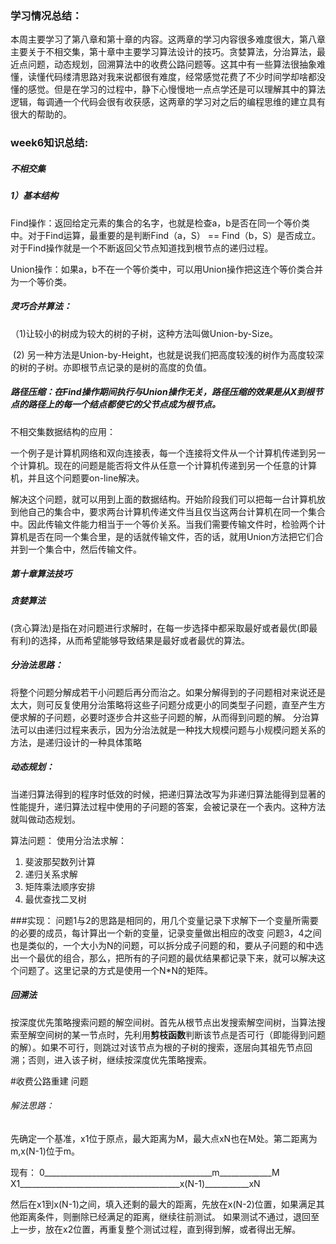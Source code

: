 ### 学习情况总结：

本周主要学习了第八章和第十章的内容。这两章的学习内容很多难度很大，第八章主要关于不相交集，第十章中主要学习算法设计的技巧。贪婪算法，分治算法，最近点问题，动态规划，回溯算法中的收费公路问题等。这其中有一些算法很抽象难懂，读懂代码缕清思路对我来说都很有难度，经常感觉花费了不少时间学却啥都没懂的感觉。但是在学习的过程中，静下心慢慢地一点点学还是可以理解其中的算法逻辑，每调通一个代码会很有收获感，这两章的学习对之后的编程思维的建立具有很大的帮助的。

### week6知识总结:

##### 不相交集

##### 1）基本结构

Find操作：返回给定元素的集合的名字，也就是检查a，b是否在同一个等价类中。对于Find运算，最重要的是判断Find（a，S） == Find（b，S）是否成立。对于Find操作就是一个不断返回父节点知道找到根节点的递归过程。

Union操作：如果a，b不在一个等价类中，可以用Union操作把这连个等价类合并为一个等价类。

##### 灵巧合并算法：

（1)让较小的树成为较大的树的子树，这种方法叫做Union-by-Size。

​    (2)  另一种方法是Union-by-Height，也就是说我们把高度较浅的树作为高度较深的树的子树。亦即根节点记录的是树的高度的负值。

##### 路径压缩：在Find操作期间执行与Union操作无关，路径压缩的效果是从X到根节点的路径上的每一个结点都使它的父节点成为根节点。

不相交集数据结构的应用：

一个例子是计算机网络和双向连接表，每一个连接将文件从一个计算机传递到另一个计算机。现在的问题是能否将文件从任意一个计算机传递到另一个任意的计算机，并且这个问题要on-line解决。

解决这个问题，就可以用到上面的数据结构。开始阶段我们可以把每一台计算机放到他自己的集合中，要求两台计算机传递文件当且仅当这两台计算机在同一个集合中。因此传输文件能力相当于一个等价关系。当我们需要传输文件时，检验两个计算机是否在同一个集合里，是的话就传输文件，否的话，就用Union方法把它们合并到一个集合中，然后传输文件。

##### 第十章算法技巧

##### 贪婪算法

(贪心算法)是指在对问题进行求解时，在每一步选择中都采取最好或者最优(即最有利)的选择，从而希望能够导致结果是最好或者最优的算法。

##### 分治法思路：

将整个问题分解成若干小问题后再分而治之。如果分解得到的子问题相对来说还是太大，则可反复使用分治策略将这些子问题分成更小的同类型子问题，直至产生方便求解的子问题，必要时逐步合并这些子问题的解，从而得到问题的解。
分治算法可以由递归过程来表示，因为分治法就是一种找大规模问题与小规模问题关系的方法，是递归设计的一种具体策略

##### 动态规划： 

当递归算法得到的程序时低效的时候，把递归算法改写为非递归算法能得到显著的性能提升，递归算法过程中使用的子问题的答案，会被记录在一个表内。这种方法就叫做动态规划。

算法问题： 使用分治法求解：

1. 斐波那契数列计算
2. 递归关系求解
3. 矩阵乘法顺序安排
4. 最优查找二叉树

\###实现： 问题1与2的思路是相同的，用几个变量记录下求解下一个变量所需要的必要的成员，每计算出一个新的变量，记录变量做出相应的改变 问题3，4之间也是类似的，一个大小为N的问题，可以拆分成子问题的和，要从子问题的和中选出一个最优的组合，那么，把所有的子问题的最优结果都记录下来，就可以解决这个问题了。这里记录的方式是使用一个N*N的矩阵。

##### 回溯法

按深度优先策略搜索问题的解空间树。首先从根节点出发搜索解空间树，当算法搜索至解空间树的某一节点时，先利用**剪枝函数**判断该节点是否可行（即能得到问题的解）。如果不可行，则跳过对该节点为根的子树的搜索，逐层向其祖先节点回溯；否则，进入该子树，继续按深度优先策略搜索。

\#收费公路重建 问题

###### *解法思路*： 

先确定一个基准，x1位于原点，最大距离为M，最大点xN也在M处。第二距离为m,x(N-1)位于m。

现有：
0__________________________________________m_____________M
X1________________________________________x(N-1)___________xN

然后在x1到x(N-1)之间，填入还剩的最大的距离，先放在x(N-2)位置，如果满足其他距离条件，则删除已经满足的距离，继续往前测试。
如果测试不通过，退回至上一步，放在x2位置，再重复整个测试过程，直到得到解，或者得出无解。
